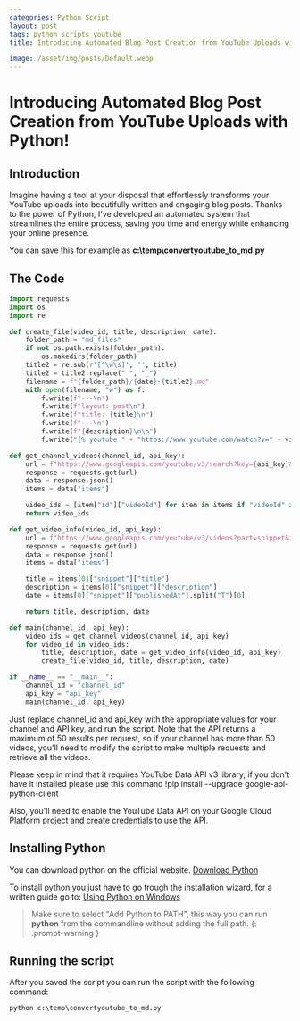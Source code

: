```yaml
---
categories: Python Script
layout: post
tags: python scripts youtube
title: Introducing Automated Blog Post Creation from YouTube Uploads with Python!

image: /asset/img/posts/Default.webp
---
```


#  Introducing Automated Blog Post Creation from YouTube Uploads with Python!

## Introduction

Imagine having a tool at your disposal that effortlessly transforms your YouTube uploads into beautifully written and engaging blog posts. Thanks to the power of Python, I've developed an automated system that streamlines the entire process, saving you time and energy while enhancing your online presence.

You can save this for example as **c:\temp\convertyoutube_to_md.py**

## The Code

```python
import requests
import os
import re

def create_file(video_id, title, description, date):
    folder_path = "md_files"
    if not os.path.exists(folder_path):
        os.makedirs(folder_path)
    title2 = re.sub(r'[^\w\s]', '', title)
    title2 = title2.replace(" ", "_")
    filename = f"{folder_path}/{date}-{title2}.md"
    with open(filename, "w") as f:
        f.write(f"---\n")
        f.write(f"layout: post\n")
        f.write(f"title: {title}\n")
        f.write(f"---\n")
        f.write(f"{description}\n\n")
        f.write("{% youtube " + "https://www.youtube.com/watch?v=" + video_id + " %}\n")

def get_channel_videos(channel_id, api_key):
    url = f"https://www.googleapis.com/youtube/v3/search?key={api_key}&channelId={channel_id}&part=snippet,id&order=date&maxResults=50"
    response = requests.get(url)
    data = response.json()
    items = data["items"]

    video_ids = [item["id"]["videoId"] for item in items if "videoId" in item["id"]]
    return video_ids

def get_video_info(video_id, api_key):
    url = f"https://www.googleapis.com/youtube/v3/videos?part=snippet&id={video_id}&key={api_key}"
    response = requests.get(url)
    data = response.json()
    items = data["items"]

    title = items[0]["snippet"]["title"]
    description = items[0]["snippet"]["description"]
    date = items[0]["snippet"]["publishedAt"].split("T")[0]

    return title, description, date

def main(channel_id, api_key):
    video_ids = get_channel_videos(channel_id, api_key)
    for video_id in video_ids:
        title, description, date = get_video_info(video_id, api_key)
        create_file(video_id, title, description, date)

if __name__ == "__main__":
    channel_id = "channel_id"
    api_key = "api_key"
    main(channel_id, api_key)

```

Just replace channel_id and api_key with the appropriate values for your channel and API key, and run the script. Note that the API returns a maximum of 50 results per request, so if your channel has more than 50 videos, you'll need to modify the script to make multiple requests and retrieve all the videos.

Please keep in mind that it requires YouTube Data API v3 library, if you don't have it installed please use this command !pip install --upgrade google-api-python-client

Also, you'll need to enable the YouTube Data API on your Google Cloud Platform project and create credentials to use the API.

## Installing Python

You can download python on the official website. [Download Python](https://www.python.org/downloads/)

To install python you just have to go trough the installation wizard, for a written guide go to: [Using Python on Windows](https://docs.python.org/3/using/windows.html)

>Make sure to select "Add Python to PATH", this way you can run **python** from the commandline without adding the full path.
{: .prompt-warning }

## Running the script

After you saved the script you can run the script with the following command:

```
python c:\temp\convertyoutube_to_md.py
```